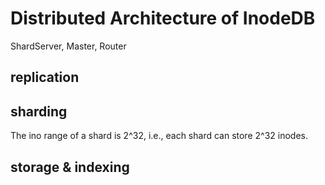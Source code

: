 # Distributed Architecture of InodeDB

ShardServer, Master, Router

## replication

## sharding

The ino range of a shard is 2^32, i.e., each shard can store 2^32 inodes.


## storage & indexing


